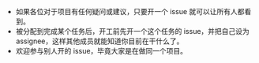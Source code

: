 + 如果各位对于项目有任何疑问或建议，只要开一个 issue 就可以让所有人都看到。
+ 被分配到完成某个任务后，开工前先开一个这个任务的 issue，并把自己设为 assignee，这样其他成员就能知道你目前在干什么了。
+ 欢迎参与别人开的 issue，毕竟大家是在做同一个项目。
